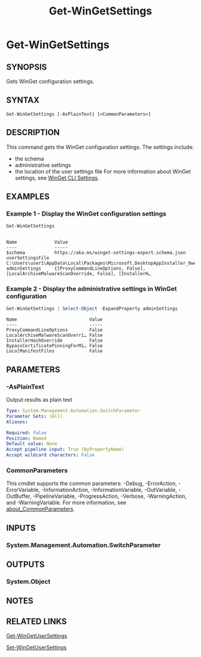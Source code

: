 ﻿---
external help file: Microsoft.WinGet.Client.Cmdlets.dll-Help.xml
Module Name: Microsoft.WinGet.Client
ms.date: 08/01/2024
online version:
schema: 2.0.0
title: Get-WinGetSettings
---

# Get-WinGetSettings

## SYNOPSIS
Gets WinGet configuration settings.

## SYNTAX

```
Get-WinGetSettings [-AsPlainText] [<CommonParameters>]
```

## DESCRIPTION

This command gets the WinGet configuration settings. The settings include:
- the schema
- administrative settings
- the location of the user settings file
For more information about WinGet settings, see
[WinGet CLI Settings](https://aka.ms/winget-settings).

## EXAMPLES

### Example 1 - Display the WinGet configuration settings

```powershell
Get-WinGetSettings
```

```Output

Name              Value
----              -----
$schema           https://aka.ms/winget-settings-export.schema.json
userSettingsFile  C:\Users\user1\AppData\Local\Packages\Microsoft.DesktopAppInstaller_8wekyb3d8bbwe\Local…
adminSettings     {[ProxyCommandLineOptions, False], [LocalArchiveMalwareScanOverride, False], [InstallerH…
```

### Example 2 - Display the administrative settings in WinGet configuration

```powershell
Get-WinGetSettings | Select-Object -ExpandProperty adminSettings
```

```Output
Name                           Value
----                           -----
ProxyCommandLineOptions        False
LocalArchiveMalwareScanOverri… False
InstallerHashOverride          False
BypassCertificatePinningForMi… False
LocalManifestFiles             False
```

## PARAMETERS

### -AsPlainText

Output results as plain text

```yaml
Type: System.Management.Automation.SwitchParameter
Parameter Sets: (All)
Aliases:

Required: False
Position: Named
Default value: None
Accept pipeline input: True (ByPropertyName)
Accept wildcard characters: False
```

### CommonParameters

This cmdlet supports the common parameters: -Debug, -ErrorAction, -ErrorVariable,
-InformationAction, -InformationVariable, -OutVariable, -OutBuffer, -PipelineVariable,
-ProgressAction, -Verbose, -WarningAction, and -WarningVariable. For more information, see
[about_CommonParameters](http://go.microsoft.com/fwlink/?LinkID=113216).

## INPUTS

### System.Management.Automation.SwitchParameter

## OUTPUTS

### System.Object

## NOTES

## RELATED LINKS

[Get-WinGetUserSettings](Get-WinGetUserSettings.md)

[Set-WinGetUserSettings](Set-WinGetUserSettings.md)
